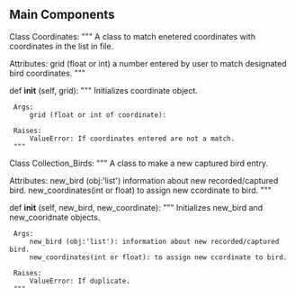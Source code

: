 ## Main Components

Class Coordinates:
 """ A class to match enetered coordinates with coordinates in the list in file. 
 
 Attributes:
    grid (float or int) a number entered by user to match designated bird coordinates.
 """
 
 def __init__ (self, grid): 
     """
     Initializes coordinate object. 
     
     Args:
         grid (float or int of coordinate):
         
     Raises:
         ValueError: If coordinates entered are not a match.
     """
 
Class Collection_Birds:
 """ A class to make a new captured bird entry. 
 
 Attributes:
    new_bird (obj:'list') information about new recorded/captured bird.
    new_coordinates(int or float) to assign new ccordinate to bird. 
 """
 
 def __init__ (self, new_bird, new_coordinate):
     """
     Initializes new_bird and new_cooridnate objects. 
     
     Args:
         new_bird (obj:'list'): information about new recorded/captured bird.
         new_coordinates(int or float): to assign new ccordinate to bird. 
         
     Raises:
         ValueError: If duplicate.
     """







